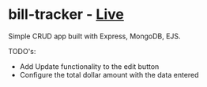 # bill-tracker - [Live](https://uptight-pig-gilet.cyclic.app/)

Simple CRUD app built with Express, MongoDB, EJS.

TODO's:

- Add Update functionality to the edit button
- Configure the total dollar amount with the data entered
